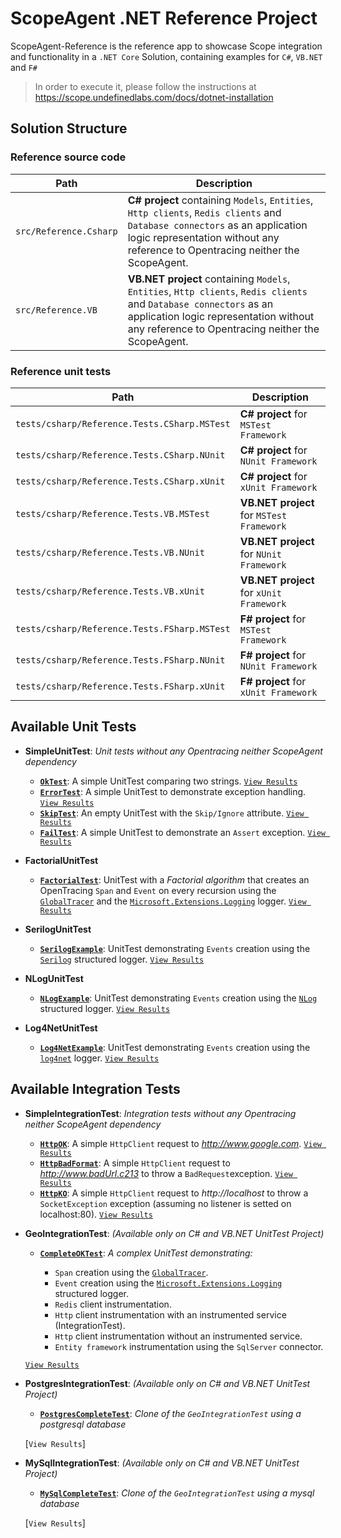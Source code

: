# ScopeAgent .NET Reference Project

ScopeAgent-Reference is the reference app to showcase Scope integration and functionality in a `.NET Core` 
Solution, containing examples for `C#`, `VB.NET` and `F#`

>In order to execute it, please follow the instructions at https://scope.undefinedlabs.com/docs/dotnet-installation

## Solution Structure

### Reference source code

| Path | Description |
|------|-------------|
| `src/Reference.Csharp` | **C# project** containing `Models`, `Entities`, `Http clients`, `Redis clients` and `Database connectors` as an application logic representation without any reference to Opentracing neither the ScopeAgent. 
| `src/Reference.VB` | **VB.NET project** containing `Models`, `Entities`, `Http clients`, `Redis clients` and `Database connectors` as an application logic representation without any reference to Opentracing neither the ScopeAgent.

### Reference unit tests

| Path | Description |
|------|-------------|
| `tests/csharp/Reference.Tests.CSharp.MSTest` | **C# project**  for `MSTest Framework` |
| `tests/csharp/Reference.Tests.CSharp.NUnit` | **C# project** for `NUnit Framework`  |
| `tests/csharp/Reference.Tests.CSharp.xUnit` | **C# project** for `xUnit Framework`  |
| `tests/csharp/Reference.Tests.VB.MSTest` | **VB.NET project** for `MSTest Framework` |
| `tests/csharp/Reference.Tests.VB.NUnit` | **VB.NET project** for `NUnit Framework` |
| `tests/csharp/Reference.Tests.VB.xUnit` | **VB.NET project** for `xUnit Framework` |
| `tests/csharp/Reference.Tests.FSharp.MSTest` | **F# project** for `MSTest Framework` |
| `tests/csharp/Reference.Tests.FSharp.NUnit` | **F# project** for `NUnit Framework`  |
| `tests/csharp/Reference.Tests.FSharp.xUnit` | **F# project** for `xUnit Framework`  |


## Available Unit Tests

- **SimpleUnitTest**: *Unit tests without any Opentracing neither ScopeAgent dependency*
    - [**`OkTest`**](tests/csharp/Reference.Tests.CSharp.MSTest/SimpleUnitTest.cs#L15:L25): A simple UnitTest comparing two strings. [`View Results`](https://demo.scope.dev/explore/9b3b9640-cead-4362-b5e8-2aa0af1f2414/15f60180-24a2-4015-9a8d-f3773f724424/CSharp/test/00000000-0000-0000-28ea-4ba52395f076/trace)
    - [**`ErrorTest`**](tests/csharp/Reference.Tests.CSharp.MSTest/SimpleUnitTest.cs#L27:L47): A simple UnitTest to demonstrate exception handling. [`View Results`](https://demo.scope.dev/explore/9b3b9640-cead-4362-b5e8-2aa0af1f2414/15f60180-24a2-4015-9a8d-f3773f724424/CSharp/test/00000000-0000-0000-16a5-9ab94addeb8e/logs?eventId=e49b019f-170b-40a6-b27b-6bd8d6274cf0)
    - [**`SkipTest`**](tests/csharp/Reference.Tests.CSharp.MSTest/SimpleUnitTest.cs#L49:L56): An empty UnitTest with the `Skip/Ignore` attribute. [`View Results`](https://demo.scope.dev/explore/9b3b9640-cead-4362-b5e8-2aa0af1f2414/15f60180-24a2-4015-9a8d-f3773f724424/CSharp/test/00000000-0000-0000-42cc-b33a58197b59/trace)
    - [**`FailTest`**](tests/csharp/Reference.Tests.CSharp.MSTest/SimpleUnitTest.cs#L58:L78): A simple UnitTest to demonstrate an `Assert` exception. [`View Results`](https://demo.scope.dev/explore/9b3b9640-cead-4362-b5e8-2aa0af1f2414/15f60180-24a2-4015-9a8d-f3773f724424/CSharp/test/00000000-0000-0000-dc70-fb9d1660857f/logs?eventId=e302f8d3-7e87-4e4e-b100-c8f50250ef25)
    
- **FactorialUnitTest**
    - [**`FactorialTest`**](tests/csharp/Reference.Tests.CSharp.MSTest/FactorialUnitTest.cs#L31:L56): UnitTest with a *Factorial algorithm* that creates an OpenTracing `Span` and `Event` on every
    recursion using the [`GlobalTracer`](https://www.nuget.org/packages/OpenTracing/) and the [`Microsoft.Extensions.Logging`](https://docs.microsoft.com/en-us/aspnet/core/fundamentals/logging/?view=aspnetcore-2.2) logger. [`View Results`](https://demo.scope.dev/explore/9b3b9640-cead-4362-b5e8-2aa0af1f2414/15f60180-24a2-4015-9a8d-f3773f724424/CSharp/test/00000000-0000-0000-f281-81f57e8343d0/trace)
    
- **SerilogUnitTest**
    - [**`SerilogExample`**](tests/csharp/Reference.Tests.CSharp.MSTest/SerilogUnitTest.cs#L26:L49): UnitTest demonstrating `Events` creation using the [`Serilog`](https://serilog.net/) structured logger.  [`View Results`](https://demo.scope.dev/explore/9b3b9640-cead-4362-b5e8-2aa0af1f2414/15f60180-24a2-4015-9a8d-f3773f724424/CSharp/test/00000000-0000-0000-5f94-b748ea09c4af/logs?eventId=585e7407-c2a7-40eb-b28f-edef588a05f8)
    
- **NLogUnitTest**
    - [**`NLogExample`**](tests/csharp/Reference.Tests.CSharp.MSTest/NLogUnitTest.cs#L26:L49): UnitTest demonstrating `Events` creation using the [`NLog`](https://nlog-project.org/) structured logger.  [`View Results`](https://demo.scope.dev/explore/9b3b9640-cead-4362-b5e8-2aa0af1f2414/15f60180-24a2-4015-9a8d-f3773f724424/CSharp/test/00000000-0000-0000-3d0c-a652ca636afb/logs?eventId=db7213e0-e8b8-40c8-948d-94097f52f3e4)
    
- **Log4NetUnitTest**
    - [**`Log4NetExample`**](tests/csharp/Reference.Tests.CSharp.MSTest/Log4NetUnitTest.cs#L25:L45): UnitTest demonstrating `Events` creation using the [`log4net`](https://logging.apache.org/log4net/) logger.  [`View Results`](https://demo.scope.dev/explore/9b3b9640-cead-4362-b5e8-2aa0af1f2414/15f60180-24a2-4015-9a8d-f3773f724424/CSharp/test/00000000-0000-0000-ffb1-df1336b41a87/logs)


## Available Integration Tests

- **SimpleIntegrationTest**: *Integration tests without any Opentracing neither ScopeAgent dependency*
    - [**`HttpOK`**](tests/csharp/Reference.Tests.CSharp.MSTest/SimpleIntegrationTest.cs#L14:L22): A simple `HttpClient` request to *http://www.google.com*. [`View Results`](https://demo.scope.dev/explore/9b3b9640-cead-4362-b5e8-2aa0af1f2414/15f60180-24a2-4015-9a8d-f3773f724424/CSharp/test/00000000-0000-0000-e096-236be65eacf3/trace?spanId=00000000-0000-0000-431d-814cc37c77f3)
    - [**`HttpBadFormat`**](tests/csharp/Reference.Tests.CSharp.MSTest/SimpleIntegrationTest.cs#L24:L32): A simple `HttpClient` request to *http://www.badUrl.c213* to throw a `BadRequest`exception. [`View Results`](https://demo.scope.dev/explore/9b3b9640-cead-4362-b5e8-2aa0af1f2414/15f60180-24a2-4015-9a8d-f3773f724424/CSharp/test/00000000-0000-0000-1335-745a7e3b04d5/logs?eventId=9a100100-0a11-4910-9582-9c64093d5f38)
    - [**`HttpKO`**](tests/csharp/Reference.Tests.CSharp.MSTest/SimpleIntegrationTest.cs#L34:L42): A simple `HttpClient` request to *http://localhost* to throw a `SocketException` exception 
    (assuming no listener is setted on localhost:80). [`View Results`](https://demo.scope.dev/explore/9b3b9640-cead-4362-b5e8-2aa0af1f2414/15f60180-24a2-4015-9a8d-f3773f724424/CSharp/test/00000000-0000-0000-72d7-cf4890a4a0ec/trace)

- **GeoIntegrationTest**: *(Available only on C# and VB.NET UnitTest Project)*
    - [**`CompleteOKTest`**](tests/csharp/Reference.Tests.CSharp.MSTest/GeoIntegrationTest.cs#L34:L105): *A complex UnitTest demonstrating:*
    
        - `Span` creation using the [`GlobalTracer`](https://www.nuget.org/packages/OpenTracing/).
        - `Event` creation using the [`Microsoft.Extensions.Logging`](https://docs.microsoft.com/en-us/aspnet/core/fundamentals/logging/?view=aspnetcore-2.2) structured logger.
        - `Redis` client instrumentation.
        - `Http` client instrumentation with an instrumented service (IntegrationTest).
        - `Http` client instrumentation without an instrumented service.
        - `Entity framework` instrumentation using the `SqlServer` connector.
        
    [`View Results`](https://demo.scope.dev/explore/9b3b9640-cead-4362-b5e8-2aa0af1f2414/15f60180-24a2-4015-9a8d-f3773f724424/CSharp/test/00000000-0000-0000-5327-22d2a30d11e2/trace)

- **PostgresIntegrationTest**: *(Available only on C# and VB.NET UnitTest Project)*
    - [**`PostgresCompleteTest`**](tests/csharp/Reference.Tests.CSharp.MSTest/PostgresIntegrationTest.cs#L34:L105): *Clone of the `GeoIntegrationTest` using a postgresql database*
        
    [`View Results`]

- **MySqlIntegrationTest**: *(Available only on C# and VB.NET UnitTest Project)*
    - [**`MySqlCompleteTest`**](tests/csharp/Reference.Tests.CSharp.MSTest/MySqlIntegrationTest.cs#L34:L105): *Clone of the `GeoIntegrationTest` using a mysql database*
        
    [`View Results`]

